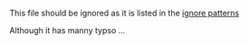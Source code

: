 This file should be ignored as it is listed in the [ignore patterns](/source/helpers/ignorePatterns.yaml)

Although it has manny typso …
